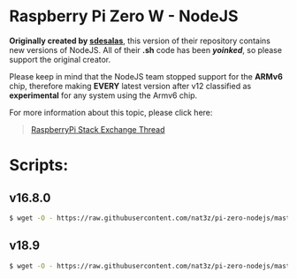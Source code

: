 # Raspberry Pi Zero W - NodeJS
**Originally created by [sdesalas](https://github.com/sdesalas/node-pi-zero/)**, this version of their repository contains new versions of NodeJS. All of their **.sh** code has been ***yoinked***, so please support the original creator.

Please keep in mind that the NodeJS team stopped support for the **ARMv6** chip, therefore making **EVERY** latest version after v12 classified as **experimental** for any system using the Armv6 chip.

For more information about this topic, please click here:
> [RaspberryPi Stack Exchange Thread](https://raspberrypi.stackexchange.com/questions/111130/how-to-install-nodejs-v12-on-raspi-zero-armv6-not-available-for-download-anymor)

# Scripts:

## v16.8.0
```sh
$ wget -O - https://raw.githubusercontent.com/nat3z/pi-zero-nodejs/master/install-node-16.8.sh | bash
```

## v18.9
```sh
$ wget -O - https://raw.githubusercontent.com/nat3z/pi-zero-nodejs/master/install-node-18.sh | bash
```
